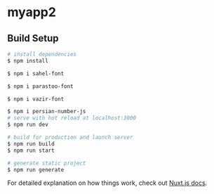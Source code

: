 # myapp2

## Build Setup

```bash
# install dependencies
$ npm install

$ npm i sahel-font

$ npm i parastoo-font

$ npm i vazir-font

$ npm i persian-number-js
# serve with hot reload at localhost:3000
$ npm run dev

# build for production and launch server
$ npm run build
$ npm run start

# generate static project
$ npm run generate
```

For detailed explanation on how things work, check out [Nuxt.js docs](https://nuxtjs.org).
